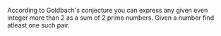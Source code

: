 According to Goldbach's conjecture you can express any given even integer more than 2 as a sum of 2 prime numbers. Given a number find atleast one such pair. 
